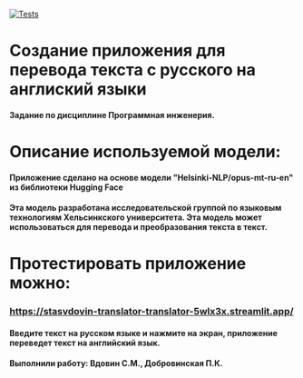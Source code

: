 [![Tests](https://github.com/Stasvdovin/Translator/actions/workflows/python-app.yml/badge.svg)](https://github.com/Stasvdovin/Translator/actions/workflows/python-app.yml)
# Создание приложения для перевода текста с русского на англиский языки
#### Задание по дисциплине Программная инженерия.
# Описание используемой модели: 
#### Приложение сделано на основе модели "Helsinki-NLP/opus-mt-ru-en" из библиотеки Hugging Face
#### Эта модель разработана  исследовательской группой по языковым технологиям Хельсинкского университета. Эта модель может использоваться для перевода и преобразования текста в текст.
# Протестировать приложение можно:
### https://stasvdovin-translator-translator-5wlx3x.streamlit.app/
#### Введите текст на русском языке и нажмите на экран, приложение переведет текст на английский язык.
#### Выполнили работу: Вдовин С.М., Добровинская П.К.
